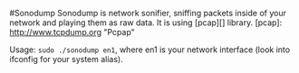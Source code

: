 #Sonodump
Sonodump is network sonifier, sniffing packets inside of your network and playing 
them as raw data. It is using [pcap][] library.
[pcap]: http://www.tcpdump.org "Pcpap"

Usage: `sudo ./sonodump en1`, where en1 is your network interface (look into ifconfig for your system alias).
